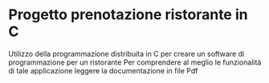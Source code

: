 # Progetto prenotazione ristorante in C
Utilizzo della programmazione distribuita in C per creare un software di programmazione per un ristorante 
Per comprendere al meglio le funzionalità di tale applicazione leggere la documentazione in file Pdf
